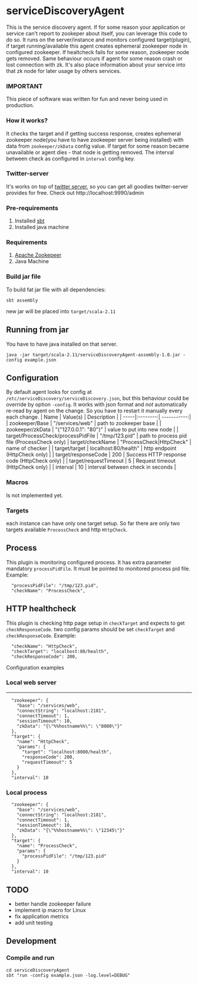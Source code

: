 serviceDiscoveryAgent
==========
This is the service discovery agent. If for some reason your application or service can't report to zookeper about itself, you can leverage this code to do so. It runs on the server/instance and monitors configured target(plugin), if target running/available this agent creates ephemeral zookeeper node in configured zookeeper. If healtcheck fails for some reason, zookeeper node gets removed. Same behaviour occurs if agent for some reason crash or lost connection with zk. It's also place information about your service into that zk node for later usage by others services.

### IMPORTANT
This piece of software was written for fun and never being used in production.

### How it works?
It checks the target and if getting success response, creates ephemeral zookeeper node(you have to have zookeeper server being installed) with data from `zookeeper/zkData` config value. If target for some reason became unavailable or agent dies - that node is getting removed. The interval between check as configured in `interval` config key.

### Twitter-server
It's works on top of [twitter server](https://twitter.github.io/twitter-server/index.html), so you can get all goodies
twitter-server provides for free. Check out http://localhost:9990/admin

### Pre-requirements
1. Installed [sbt](http://www.scala-sbt.org/)
2. Installed java machine

### Requirements
1. [Apache Zookepeer](https://zookeeper.apache.org/)
2. Java Machine

### Build jar file

To build fat jar file with all dependencies:
```
sbt assembly
```

new jar will be placed into `target/scala-2.11`

Running from jar
---------

You have to have java installed on that server.
```
java -jar target/scala-2.11/serviceDiscoveryAgent-assembly-1.0.jar -config example.json
```


Configuration
--------

By default agent looks for config at `/etc/serviceDiscovery/serviceDiscovery.json`, but this behaviour could be override by option `-config`. It works with json format and _not_ automatically re-read by agent on the change. So you have to restart it manually every each change.
| Name | Value(s) | Description |
| -----|:--------:| -----------:|
| zookeeper/Base | "/services/web" | path to zookeeper base |
| zookeeper/zkData | "{\"127.0.0.1\": \"80\"}" | value to put into new node |
| target/ProcessCheck/processPidFile |  "/tmp/123.pid" | path to process pid file (ProcessCheck only)
| target/checkName | "ProcessCheck|HttpCheck" | name of checker |
| target/target | localhost:80/health" | http endpoint (HttpCheck only) |
| target/responseCode |  200 | Success HTTP response code (HttpCheck only) |
| target/requestTimeout |  5 | Request timeout (HttpCheck only) |
| interval | 10 | interval between check in seconds |

### Macros
Is not implemented yet.

### Targets

each instance can have only one target setup. So far there are only two targets available `ProcessCheck` and http `HttpCheck`.

## Process
This plugin is monitoring configured process.
It has extra parameter mandatory `processPidFile`. It must be pointed to monitored process pid file. Example:
```
  "processPidFile": "/tmp/123.pid",
  "checkName": "ProcessCheck",
```

## HTTP healthcheck
This plugin is checking http page setup in `checkTarget` and expects to get `checkResponseCode`.
two config params should be set `checkTarget` and `checkResponseCode`. Example:

```
  "checkName": "HttpCheck",
  "checkTarget": "localhost:80/health",
  "checkResponseCode": 200,
```

Configuration examples

### Local web server
----------
```
  "zookeeper": {
    "base": "/services/web",
    "connectString": "localhost:2181",
    "connectTimeout": 1,
    "sessionTimeout": 10,
    "zkData": "{\"%%hostname%%\": \"8080\"}"
  },
  "target": {
    "name": "HttpCheck",
    "params": {
      "target": "localhost:8080/health",
      "responseCode": 200,
      "requestTimeout": 5
    }
  },
  "interval": 10
```

### Local process

```
  "zookeeper": {
    "base": "/services/web",
    "connectString": "localhost:2181",
    "connectTimeout": 1,
    "sessionTimeout": 10,
    "zkData": "{\"%%hostname%%\": \"12345\"}"
  },
  "target": {
    "name": "ProcessCheck",
    "params": {
      "processPidFile": "/tmp/123.pid"
    }
  },
  "interval": 10
```

TODO
----------
- better handle zookeeper failure
- implement ip macro for Linux
- fix application metrics
- add unit testing

Development
----------

### Compile and run

```
cd serviceDiscoveryAgent
sbt "run -config example.json -log.level=DEBUG"
```

